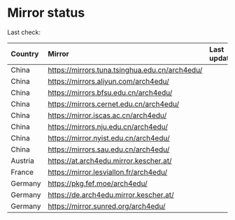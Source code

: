 <script src="./time.js"></script>
# Mirror status
Last check: <script type="text/javascript">localize(1701868907.1147692);</script>

|Country|Mirror|Last update|
|:------|:-----|:----------|
|China|https://mirrors.tuna.tsinghua.edu.cn/arch4edu/|<script type="text/javascript">localize(1701844432);</script>|
|China|https://mirrors.aliyun.com/arch4edu/|<script type="text/javascript">localize(1701844432);</script>|
|China|https://mirrors.bfsu.edu.cn/arch4edu/|<script type="text/javascript">localize(1701844432);</script>|
|China|https://mirrors.cernet.edu.cn/arch4edu/|<script type="text/javascript">localize(1701844432);</script>|
|China|https://mirror.iscas.ac.cn/arch4edu/|<script type="text/javascript">localize(1701844432);</script>|
|China|https://mirrors.nju.edu.cn/arch4edu/|<script type="text/javascript">localize(1701801124);</script>|
|China|https://mirror.nyist.edu.cn/arch4edu/|<script type="text/javascript">localize(1701844432);</script>|
|China|https://mirrors.sau.edu.cn/arch4edu/|<script type="text/javascript">localize(1701844432);</script>|
|Austria|https://at.arch4edu.mirror.kescher.at/|<script type="text/javascript">localize(1701844432);</script>|
|France|https://mirror.lesviallon.fr/arch4edu/|<script type="text/javascript">localize(1701844432);</script>|
|Germany|https://pkg.fef.moe/arch4edu/|<script type="text/javascript">localize(1701844432);</script>|
|Germany|https://de.arch4edu.mirror.kescher.at/|<script type="text/javascript">localize(1701844432);</script>|
|Germany|https://mirror.sunred.org/arch4edu/|<script type="text/javascript">localize(1701844432);</script>|

<script src="./tablefilter/tablefilter.js"></script>
<script src="./table.js"></script>